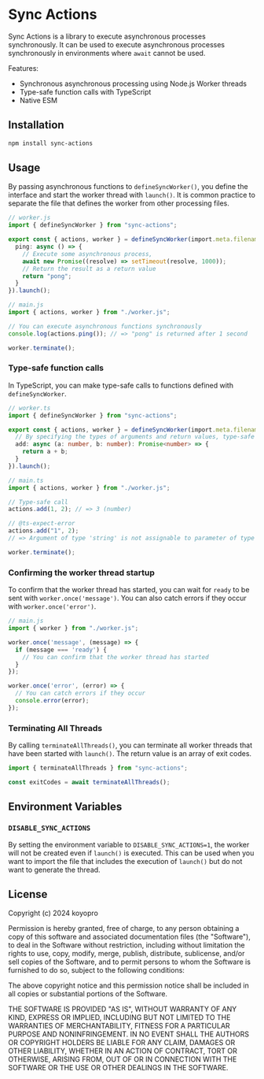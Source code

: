 # Sync Actions

Sync Actions is a library to execute asynchronous processes synchronously. It can be used to execute asynchronous processes synchronously in environments where `await` cannot be used.

Features:
- Synchronous asynchronous processing using Node.js Worker threads
- Type-safe function calls with TypeScript
- Native ESM

## Installation

```bash
npm install sync-actions
```

## Usage

By passing asynchronous functions to `defineSyncWorker()`, you define the interface and start the worker thread with `launch()`. It is common practice to separate the file that defines the worker from other processing files.


```typescript
// worker.js
import { defineSyncWorker } from "sync-actions";

export const { actions, worker } = defineSyncWorker(import.meta.filename, {
  ping: async () => {
    // Execute some asynchronous process,
    await new Promise((resolve) => setTimeout(resolve, 1000));
    // Return the result as a return value
    return "pong";
  }
}).launch();
```

```typescript
// main.js
import { actions, worker } from "./worker.js";

// You can execute asynchronous functions synchronously
console.log(actions.ping()); // => "pong" is returned after 1 second

worker.terminate();
```

### Type-safe function calls

In TypeScript, you can make type-safe calls to functions defined with `defineSyncWorker`.

```typescript
// worker.ts
import { defineSyncWorker } from "sync-actions";

export const { actions, worker } = defineSyncWorker(import.meta.filename, {
  // By specifying the types of arguments and return values, type-safe calls are possible
  add: async (a: number, b: number): Promise<number> => {
    return a + b;
  }
}).launch();
```

```typescript
// main.ts
import { actions, worker } from "./worker.js";

// Type-safe call
actions.add(1, 2); // => 3 (number)

// @ts-expect-error
actions.add("1", 2);
// => Argument of type 'string' is not assignable to parameter of type 'number'

worker.terminate();
```

### Confirming the worker thread startup

To confirm that the worker thread has started, you can wait for `ready` to be sent with `worker.once('message')`. You can also catch errors if they occur with `worker.once('error')`.

```typescript
// main.js
import { worker } from "./worker.js";

worker.once('message', (message) => {
  if (message === 'ready') {
    // You can confirm that the worker thread has started
  }
});

worker.once('error', (error) => {
  // You can catch errors if they occur
  console.error(error);
});
```

### Terminating All Threads
By calling `terminateAllThreads()`, you can terminate all worker threads that have been started with `launch()`. The return value is an array of exit codes.

```typescript
import { terminateAllThreads } from "sync-actions";

const exitCodes = await terminateAllThreads();
```

## Environment Variables

### `DISABLE_SYNC_ACTIONS`

By setting the environment variable to `DISABLE_SYNC_ACTIONS=1`, the worker will not be created even if `launch()` is executed. This can be used when you want to import the file that includes the execution of `launch()` but do not want to generate the thread.

## License

Copyright (c) 2024 koyopro

Permission is hereby granted, free of charge, to any person obtaining a copy
of this software and associated documentation files (the "Software"), to deal
in the Software without restriction, including without limitation the rights
to use, copy, modify, merge, publish, distribute, sublicense, and/or sell
copies of the Software, and to permit persons to whom the Software is
furnished to do so, subject to the following conditions:

The above copyright notice and this permission notice shall be included in all
copies or substantial portions of the Software.

THE SOFTWARE IS PROVIDED "AS IS", WITHOUT WARRANTY OF ANY KIND, EXPRESS OR
IMPLIED, INCLUDING BUT NOT LIMITED TO THE WARRANTIES OF MERCHANTABILITY,
FITNESS FOR A PARTICULAR PURPOSE AND NONINFRINGEMENT. IN NO EVENT SHALL THE
AUTHORS OR COPYRIGHT HOLDERS BE LIABLE FOR ANY CLAIM, DAMAGES OR OTHER
LIABILITY, WHETHER IN AN ACTION OF CONTRACT, TORT OR OTHERWISE, ARISING FROM,
OUT OF OR IN CONNECTION WITH THE SOFTWARE OR THE USE OR OTHER DEALINGS IN THE
SOFTWARE.
